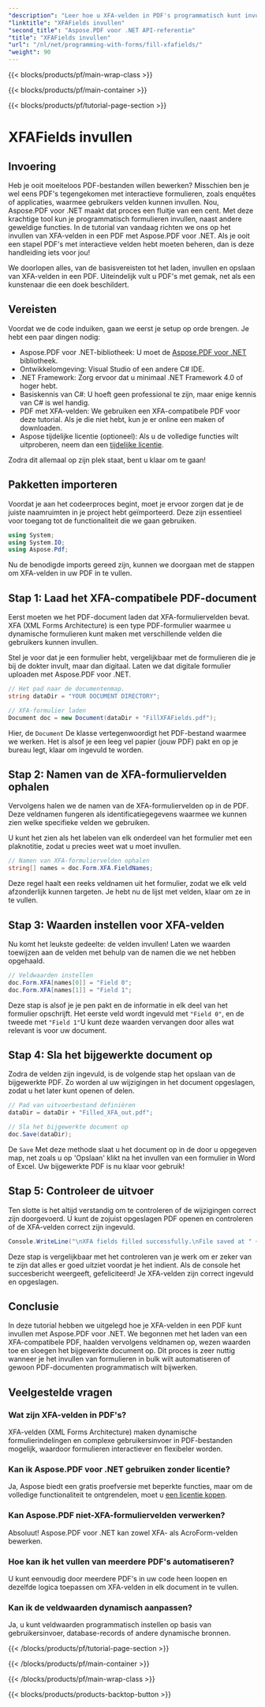 ```yaml
---
"description": "Leer hoe u XFA-velden in PDF's programmatisch kunt invullen met Aspose.PDF voor .NET met deze stapsgewijze tutorial. Ontdek eenvoudige en krachtige tools voor PDF-manipulatie."
"linktitle": "XFAFields invullen"
"second_title": "Aspose.PDF voor .NET API-referentie"
"title": "XFAFields invullen"
"url": "/nl/net/programming-with-forms/fill-xfafields/"
"weight": 90
---
```


{{< blocks/products/pf/main-wrap-class >}}

{{< blocks/products/pf/main-container >}}

{{< blocks/products/pf/tutorial-page-section >}}

# XFAFields invullen

## Invoering

Heb je ooit moeiteloos PDF-bestanden willen bewerken? Misschien ben je wel eens PDF's tegengekomen met interactieve formulieren, zoals enquêtes of applicaties, waarmee gebruikers velden kunnen invullen. Nou, Aspose.PDF voor .NET maakt dat proces een fluitje van een cent. Met deze krachtige tool kun je programmatisch formulieren invullen, naast andere geweldige functies. In de tutorial van vandaag richten we ons op het invullen van XFA-velden in een PDF met Aspose.PDF voor .NET. Als je ooit een stapel PDF's met interactieve velden hebt moeten beheren, dan is deze handleiding iets voor jou!

We doorlopen alles, van de basisvereisten tot het laden, invullen en opslaan van XFA-velden in een PDF. Uiteindelijk vult u PDF's met gemak, net als een kunstenaar die een doek beschildert.

## Vereisten

Voordat we de code induiken, gaan we eerst je setup op orde brengen. Je hebt een paar dingen nodig:

- Aspose.PDF voor .NET-bibliotheek: U moet de [Aspose.PDF voor .NET](https://releases.aspose.com/pdf/net/) bibliotheek.
- Ontwikkelomgeving: Visual Studio of een andere C# IDE.
- .NET Framework: Zorg ervoor dat u minimaal .NET Framework 4.0 of hoger hebt.
- Basiskennis van C#: U hoeft geen professional te zijn, maar enige kennis van C# is wel handig.
- PDF met XFA-velden: We gebruiken een XFA-compatibele PDF voor deze tutorial. Als je die niet hebt, kun je er online een maken of downloaden.
- Aspose tijdelijke licentie (optioneel): Als u de volledige functies wilt uitproberen, neem dan een [tijdelijke licentie](https://purchase.aspose.com/temporary-license/).

Zodra dit allemaal op zijn plek staat, bent u klaar om te gaan!

## Pakketten importeren

Voordat je aan het codeerproces begint, moet je ervoor zorgen dat je de juiste naamruimten in je project hebt geïmporteerd. Deze zijn essentieel voor toegang tot de functionaliteit die we gaan gebruiken.

```csharp
using System;
using System.IO;
using Aspose.Pdf;
```

Nu de benodigde imports gereed zijn, kunnen we doorgaan met de stappen om XFA-velden in uw PDF in te vullen.

## Stap 1: Laad het XFA-compatibele PDF-document

Eerst moeten we het PDF-document laden dat XFA-formuliervelden bevat. XFA (XML Forms Architecture) is een type PDF-formulier waarmee u dynamische formulieren kunt maken met verschillende velden die gebruikers kunnen invullen.

Stel je voor dat je een formulier hebt, vergelijkbaar met de formulieren die je bij de dokter invult, maar dan digitaal. Laten we dat digitale formulier uploaden met Aspose.PDF voor .NET.

```csharp
// Het pad naar de documentenmap.
string dataDir = "YOUR DOCUMENT DIRECTORY";

// XFA-formulier laden
Document doc = new Document(dataDir + "FillXFAFields.pdf");
```

Hier, de `Document` De klasse vertegenwoordigt het PDF-bestand waarmee we werken. Het is alsof je een leeg vel papier (jouw PDF) pakt en op je bureau legt, klaar om ingevuld te worden.

## Stap 2: Namen van de XFA-formuliervelden ophalen

Vervolgens halen we de namen van de XFA-formuliervelden op in de PDF. Deze veldnamen fungeren als identificatiegegevens waarmee we kunnen zien welke specifieke velden we gebruiken.

U kunt het zien als het labelen van elk onderdeel van het formulier met een plaknotitie, zodat u precies weet wat u moet invullen.

```csharp
// Namen van XFA-formuliervelden ophalen
string[] names = doc.Form.XFA.FieldNames;
```

Deze regel haalt een reeks veldnamen uit het formulier, zodat we elk veld afzonderlijk kunnen targeten. Je hebt nu de lijst met velden, klaar om ze in te vullen.

## Stap 3: Waarden instellen voor XFA-velden

Nu komt het leukste gedeelte: de velden invullen! Laten we waarden toewijzen aan de velden met behulp van de namen die we net hebben opgehaald.

```csharp
// Veldwaarden instellen
doc.Form.XFA[names[0]] = "Field 0";
doc.Form.XFA[names[1]] = "Field 1";
```

Deze stap is alsof je je pen pakt en de informatie in elk deel van het formulier opschrijft. Het eerste veld wordt ingevuld met `"Field 0"`, en de tweede met `"Field 1"`U kunt deze waarden vervangen door alles wat relevant is voor uw document.

## Stap 4: Sla het bijgewerkte document op

Zodra de velden zijn ingevuld, is de volgende stap het opslaan van de bijgewerkte PDF. Zo worden al uw wijzigingen in het document opgeslagen, zodat u het later kunt openen of delen.

```csharp
// Pad van uitvoerbestand definiëren
dataDir = dataDir + "Filled_XFA_out.pdf";

// Sla het bijgewerkte document op
doc.Save(dataDir);
```

De `Save` Met deze methode slaat u het document op in de door u opgegeven map, net zoals u op 'Opslaan' klikt na het invullen van een formulier in Word of Excel. Uw bijgewerkte PDF is nu klaar voor gebruik!

## Stap 5: Controleer de uitvoer

Ten slotte is het altijd verstandig om te controleren of de wijzigingen correct zijn doorgevoerd. U kunt de zojuist opgeslagen PDF openen en controleren of de XFA-velden correct zijn ingevuld.

```csharp
Console.WriteLine("\nXFA fields filled successfully.\nFile saved at " + dataDir);
```

Deze stap is vergelijkbaar met het controleren van je werk om er zeker van te zijn dat alles er goed uitziet voordat je het indient. Als de console het succesbericht weergeeft, gefeliciteerd! Je XFA-velden zijn correct ingevuld en opgeslagen.

## Conclusie

In deze tutorial hebben we uitgelegd hoe je XFA-velden in een PDF kunt invullen met Aspose.PDF voor .NET. We begonnen met het laden van een XFA-compatibele PDF, haalden vervolgens veldnamen op, wezen waarden toe en sloegen het bijgewerkte document op. Dit proces is zeer nuttig wanneer je het invullen van formulieren in bulk wilt automatiseren of gewoon PDF-documenten programmatisch wilt bijwerken.

## Veelgestelde vragen

### Wat zijn XFA-velden in PDF's?
XFA-velden (XML Forms Architecture) maken dynamische formulierindelingen en complexe gebruikersinvoer in PDF-bestanden mogelijk, waardoor formulieren interactiever en flexibeler worden.

### Kan ik Aspose.PDF voor .NET gebruiken zonder licentie?
Ja, Aspose biedt een gratis proefversie met beperkte functies, maar om de volledige functionaliteit te ontgrendelen, moet u [een licentie kopen](https://purchase.aspose.com/buy).

### Kan Aspose.PDF niet-XFA-formuliervelden verwerken?
Absoluut! Aspose.PDF voor .NET kan zowel XFA- als AcroForm-velden bewerken.

### Hoe kan ik het vullen van meerdere PDF's automatiseren?
U kunt eenvoudig door meerdere PDF's in uw code heen loopen en dezelfde logica toepassen om XFA-velden in elk document in te vullen.

### Kan ik de veldwaarden dynamisch aanpassen?
Ja, u kunt veldwaarden programmatisch instellen op basis van gebruikersinvoer, database-records of andere dynamische bronnen.

{{< /blocks/products/pf/tutorial-page-section >}}

{{< /blocks/products/pf/main-container >}}

{{< /blocks/products/pf/main-wrap-class >}}

{{< blocks/products/products-backtop-button >}}